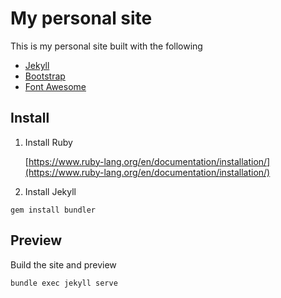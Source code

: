 # My personal site
This is my personal site built with the following

* [Jekyll](https://jekyllrb.com/)
* [Bootstrap](https://getbootstrap.com/)
* [Font Awesome](https://fontawesome.com/)

## Install
1. Install Ruby 

    [https://www.ruby-lang.org/en/documentation/installation/](https://www.ruby-lang.org/en/documentation/installation/)

2. Install Jekyll
```
gem install bundler
```

## Preview
Build the site and preview
```
bundle exec jekyll serve
```

